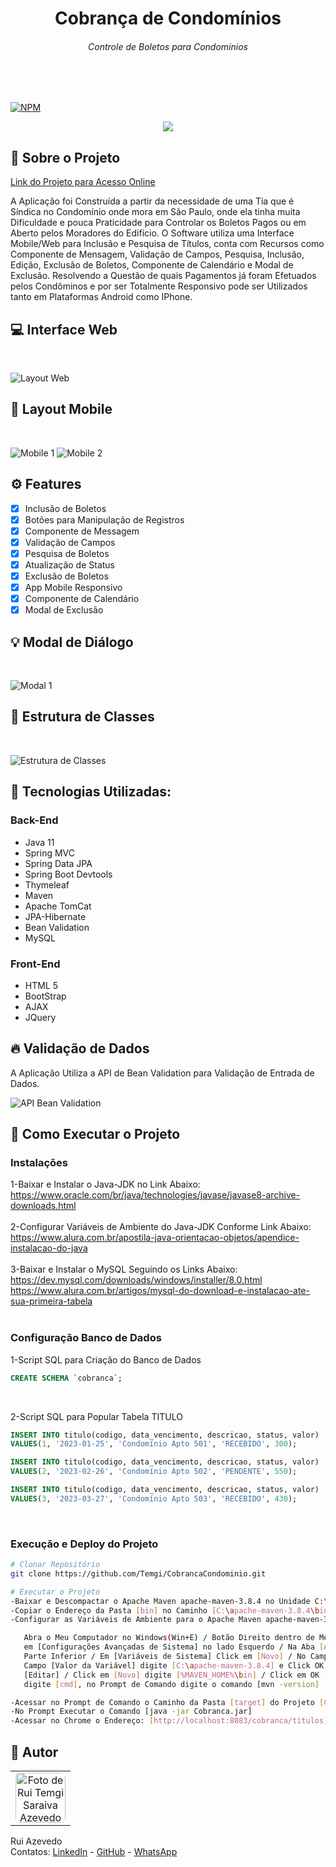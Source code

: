 <div>
    <h1 align="center">Cobrança de Condomínios</h1>
    <h6 align="center">Controle de Boletos para Condomínios</h6>
</div>
<br><br>

[![NPM](https://img.shields.io/npm/l/react)](https://github.com/Temgi/GestaoFornecedores/blob/main/LICENSE) 

<p align="center">
<img src="https://img.shields.io/badge/STATUS-completo-blue?style=for-the-badge">
</p>

## 🧠 Sobre o Projeto
<a href="http://app-java.ddns.net:8083/cobranca/titulos" target="_blank" rel="noopener">Link do Projeto para Acesso Online</a>

<p>A Aplicação foi Construída a partir da necessidade de uma Tia que é Síndica no Condomínio onde mora em São Paulo, onde ela tinha muita Dificuldade e pouca Praticidade para Controlar os Boletos Pagos ou em Aberto pelos Moradores do Edifício. O Software utiliza uma Interface Mobile/Web para Inclusão e Pesquisa de Títulos, conta com Recursos como Componente de Mensagem, Validação de Campos, Pesquisa, Inclusão, Edição, Exclusão de Boletos, Componente de Calendário e Modal de Exclusão. Resolvendo a Questão de quais Pagamentos já foram Efetuados pelos Condôminos e por ser Totalmente Responsivo pode ser Utilizados tanto em Plataformas Android como IPhone.</p> 

## 💻 Interface Web
<br>

![Layout Web](https://github.com/Temgi/CobrancaCondominio/blob/main/assets/LayoutWeb2.png)

## 🎨 Layout Mobile
<br>

![Mobile 1](https://github.com/Temgi/CobrancaCondominio/blob/main/assets/Mobile1.png) ![Mobile 2](https://github.com/Temgi/CobrancaCondominio/blob/main/assets/Mobile2.png)

## ⚙️ Features

- [x] Inclusão de Boletos
- [x] Botões para Manipulação de Registros
- [x] Componente de Messagem
- [x] Validação de Campos
- [x] Pesquisa de Boletos
- [x] Atualização de Status
- [x] Exclusão de Boletos
- [x] App Mobile Responsivo
- [x] Componente de Calendário
- [x] Modal de Exclusão

## 💡 Modal de Diálogo
<br>

![Modal 1](https://github.com/Temgi/CobrancaCondominio/blob/main/assets/Modal.png)

## 🎯 Estrutura de Classes
<br>

![Estrutura de Classes](https://github.com/Temgi/CobrancaCondominio/blob/main/assets/EstruturaClasses.png)

## 🚀 Tecnologias Utilizadas:
### Back-End
<ul>
        <li> Java 11</li>
        <li> Spring MVC</li>
        <li> Spring Data JPA</li>
        <li>Spring Boot Devtools</li>
        <li> Thymeleaf</li>
        <li> Maven</li>
        <li> Apache TomCat</li>
        <li> JPA-Hibernate</li>
        <li>Bean Validation</li>
        <li>MySQL</li>
</ul>

### Front-End
<ul>
        <li>HTML 5</li>
        <li>BootStrap</li>
        <li>AJAX</li>
        <li>JQuery</li>
</ul>

## 🔥 Validação de Dados
A Aplicação Utiliza a API de Bean Validation para Validação de Entrada de Dados.
<br>

![API Bean Validation](https://github.com/Temgi/CobrancaCondominio/blob/main/assets/Validacao.png)

## 🏁 Como Executar o Projeto

### Instalações
1-Baixar e Instalar o Java-JDK no Link Abaixo:
<br>
https://www.oracle.com/br/java/technologies/javase/javase8-archive-downloads.html
<br><br>
2-Configurar Variáveis de Ambiente do Java-JDK Conforme Link Abaixo:
<br>
https://www.alura.com.br/apostila-java-orientacao-objetos/apendice-instalacao-do-java
<br><br>
3-Baixar e Instalar o MySQL Seguindo os Links Abaixo:
<br>
https://dev.mysql.com/downloads/windows/installer/8.0.html
<br>
https://www.alura.com.br/artigos/mysql-do-download-e-instalacao-ate-sua-primeira-tabela
<br><br>

### Configuração Banco de Dados
1-Script SQL para Criação do Banco de Dados
~~~sql
CREATE SCHEMA `cobranca`;
~~~
<br>

2-Script SQL para Popular Tabela TITULO
~~~sql
INSERT INTO titulo(codigo, data_vencimento, descricao, status, valor)
VALUES(1, '2023-01-25', 'Condomínio Apto 501', 'RECEBIDO', 300);

INSERT INTO titulo(codigo, data_vencimento, descricao, status, valor)
VALUES(2, '2023-02-26', 'Condomínio Apto 502', 'PENDENTE', 550);

INSERT INTO titulo(codigo, data_vencimento, descricao, status, valor)
VALUES(3, '2023-03-27', 'Condomínio Apto 503', 'RECEBIDO', 430);

~~~
<br>

### Execução e Deploy do Projeto

```bash
# Clonar Repositório
git clone https://github.com/Temgi/CobrancaCondominio.git

# Executar o Projeto
-Baixar e Descompactar o Apache Maven apache-maven-3.8.4 no Unidade C:\
-Copiar o Endereço da Pasta [bin] no Caminho [C:\apache-maven-3.8.4\bin]
-Configurar as Variáveis de Ambiente para o Apache Maven apache-maven-3.8.4:

   Abra o Meu Computador no Windows(Win+E) / Botão Direito dentro de Meu Computador e Selecione [Propriedades] / Click
   em [Configurações Avançadas de Sistema] no lado Esquerdo / Na Aba [Avançado], clique em [Variáveis de Ambiente] na
   Parte Inferior / Em [Variáveis de Sistema] Click em [Novo] / No Campo [Nome da Variável] digite [MAVEN_HOME] / No
   Campo [Valor da Variável] digite [C:\apache-maven-3.8.4] e Click OK / Selecione na Lista o Item [PATH] e Click em
   [Editar] / Click em [Novo] digite [%MAVEN_HOME%\bin] / Click em OK - OK - OK. Abra o Executar no Windows com [Win+R]
   digite [cmd], no Prompt de Comando digite o comando [mvn -version]

-Acessar no Prompt de Comando o Caminho da Pasta [target] do Projeto [CobrancaCondominio]
-No Prompt Executar o Comando [java -jar Cobranca.jar]
-Acessar no Chrome o Endereço: [http://localhost:8083/cobranca/titulos]
```

## 📝 Autor

<table>
<tr>
<td align="center"><a href="https://github.com/Temgi"><img style="border-radius: 10%;" src="https://avatars.githubusercontent.com/u/8334174?v=4" width="80px;" alt="Foto de Rui Temgi Saraiva Azevedo no GitHub"/></a><br /></td>
</tr>
</table>

Rui Azevedo
<br>
Contatos:  <a href="https://www.linkedin.com/in/devruiazevedo/">LinkedIn</a> - <a href="https://github.com/Temgi">GitHub</a> - <a href="https://wa.me/5511971973505?text=Olá.%20Estou%20Entrando%20em%20Contato%20a%20partir%20do%20Portfólio%20no%20GitHub.">WhatsApp</a>










